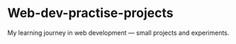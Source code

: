 # Web-dev-practise-projects
My learning journey in web development — small projects and experiments.
